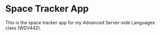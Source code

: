 # Space Tracker App

This is the space tracker app for my Advanced Server-side Languages class (WDV442).

